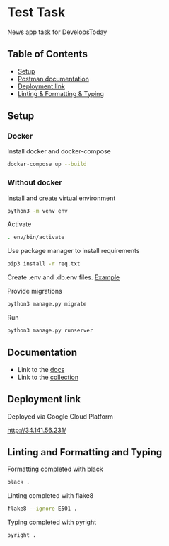 # Test Task

News app task for DevelopsToday

## Table of Contents

* [Setup](#setup)
* [Postman documentation](#documentation)
* [Deployment link](#deployment-link)
* [Linting & Formatting & Typing](#linting-and-formatting-and-typing)

## Setup

### Docker

Install docker and docker-compose
```bash
docker-compose up --build
```

### Without docker

Install and create virtual environment

```bash
python3 -m venv env
```

Activate

```bash
. env/bin/activate
```

Use package manager to install requirements

```bash
pip3 install -r req.txt
```

Create .env and .db.env files.
[Example](.example.env)

Provide migrations

```bash
python3 manage.py migrate
```

Run
```bash
python3 manage.py runserver
```

## Documentation

* Link to the [docs](https://documenter.getpostman.com/view/17936403/UVeGrRag)
* Link to the [collection](https://www.postman.com/collections/a688631a8e9f4c5650de)

## Deployment link
Deployed via Google Cloud Platform

http://34.141.56.231/

## Linting and Formatting and Typing

Formatting completed with black
```bash
black .
```

Linting completed with flake8
```bash
flake8 --ignore E501 .
```

Typing completed with pyright
```bash
pyright .
```

